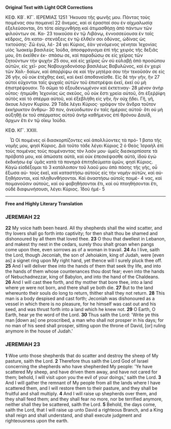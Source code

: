 **Original Text with Light OCR Corrections**

ΚΕΦ. ΚΒ΄. ΚΓ΄.                                               ΙΕΡΕΜΙΑΣ             1251
Ἤκουσα τῆς φωνῆς μου. Πάντας τοὺς ποιμένας σου ποιμανεῖ 22
ἄνεμος, καὶ οἱ ἐρασταί σου ἐν αἰχμαλωσίᾳ ἐξελεύσονται, ὅτι τότε
αἰσχυνθήσῃ καὶ ἀτιμασθήσῃ ἀπὸ πάντων τῶν φιλούντων σε. Κα- 23
τοικοῦσα ἐν τῷ Λιβάνῳ, ἐννοσσεύουσα ἐν ταῖς κέδροις, ὅτι κατα-
στενάξεις ἐν τῷ ἐλθεῖν σοι ὀδύνας, ὠδίνας ὡς τικτούσης· Ζῶ ἐγὼ, λέ- 24
γει Κύριος, ἐὰν γενόμενος γένηται Ἰεχονίας υἱὸς Ἰωακεὶμ βασιλεὺς
Ἰούδα, ἀποσφράγισμα ἐπὶ τῆς χειρὸς τῆς δεξιᾶς μου, ὅτι ἐκεῖθεν ἐκ-
σπάσω σε, καὶ παραδώσω σε εἰς χεῖρας τῶν ζητούντων τὴν ψυχήν 25
σου, καὶ εἰς χεῖρας ὧν σὺ εὐλαβῇ ἀπὸ προσώπου αὐτῶν, εἰς χεῖ-
ρας Ναβουχοδονόσορ βασιλέως Βαβυλῶνος, καὶ ἐν χειρὶ τῶν Χαλ-
δαίων, καὶ ἀποῤῥίψω σε καὶ τὴν μητέρα σου τὴν τεκοῦσάν σε εἰς 26
γῆν, οὗ οὐκ ἐτέχθης ἐκεῖ, καὶ ἐκεῖ ἀποθανεῖσθε. Εἰς δὲ τὴν γῆν, ἣν 27
αὐτοὶ εὔχονται ταῖς ψυχαῖς αὐτῶν τοῦ ἐπιστρέψαι ἐκεῖ, ἐκεῖ
οὐ μὴ ἐπιστρέψουσιν. Τὸ σῶμα τὸ ἐξουδενωμένον καὶ ἐκτετιναγ- 28
μένον ἀνὴρ οὗτος· ἠτιμώθη Ἰεχονίας ὡς σκεῦος, οὗ οὐκ ἔστι
χρεία αὐτοῦ, ὅτι ἐξεῤῥίφη αὐτὸς καὶ τὸ σπέρμα αὐτοῦ, καὶ
ἐξεβλήθη εἰς γῆν, ἣν οὐχ ᾔδει. Γῆ, γῆ, ἄκουε λόγον Κυρίου. 29
Τάδε λέγει Κύριος· γράψον τὸν ἄνδρα τοῦτον ἐκκήρυκτον ἄνθρω- 30
πον, ἀνεύοδωτον ἐν ταῖς ἡμέραις αὐτοῦ· ὅτι οὐ μὴ αὐξηθῇ ἐκ
τοῦ σπέρματος αὐτοῦ ἀνὴρ καθήμενος ἐπὶ θρόνου Δαυίδ, ἄρχων
ἔτι ἐν τῷ οἴκῳ Ἰούδα.

ΚΕΦ. ΚΓ΄. ΧΧΙΙΙ.

 Ὦ Οἱ ποιμένες οἱ διασκορπίζοντες καὶ ἀπολλύοντες τὰ πρό- 1
βατα τῆς νομῆς μου, φησὶ Κύριος. Διὰ τοῦτο τάδε λέγει Κύριος 2
ὁ Θεὸς Ἰσραὴλ ἐπὶ τοὺς ποιμένας τοὺς ποιμέναντας τὸν λαόν
μου· ὑμεῖς διεσκορπίσατε τὰ πρόβατά μου, καὶ ἀπώσατε αὐτὰ,
καὶ οὐκ ἐπεσκέψασθε αὐτὰ, ἰδοὺ ἐγὼ ἐκδικήσω ἐφ᾽ ὑμᾶς κατὰ τὰ
πονηρὰ ἐπιτηδεύματα ὑμῶν, φησὶ Κύριος. Κἀγὼ εἰσδέξομαι τὸ 3
κατάλοιπον τοῦ λαοῦ μου ἀπὸ πάσης τῆς γῆς, οὗ ἔξωσα αὐ-
τοὺς ἐκεῖ, καὶ καταστήσω αὐτοὺς εἰς τὴν νομὴν αὐτῶν, καὶ αὐ-
ξηθήσονται, καὶ πληθυνθήσονται. Καὶ ἀναστήσω αὐτοῖς ποιμέ- 4
νας, καὶ ποιμανοῦσιν αὐτοὺς, καὶ οὐ φοβηθήσονται ἔτι, καὶ οὐ
πτοηθήσονται ἔτι, οὐδὲ διαφωνήσουσι, λέγει Κύριος. Ἰδοὺ ἡμέ- 5

---

**Free and Highly Literary Translation**

### JEREMIAH 22

**22** My voice hath been heard. All thy shepherds shall the wind scatter, and thy lovers shall go forth into captivity; for then shalt thou be shamed and dishonoured by all them that loved thee.
**23** O thou that dwellest in Lebanon, and makest thy nest in the cedars, surely thou shalt groan when pangs come upon thee, even sorrows as of a woman in travail.
**24** As I live, saith the Lord, though Jeconiah, the son of Jehoiakim, king of Judah, were [even as] a signet ring upon My right hand, yet thence will I surely pluck thee off.
**25** And I will deliver thee into the hands of them that seek thy life, and into the hands of them whose countenances thou dost fear; even into the hands of Nebuchadnezzar, king of Babylon, and into the hand of the Chaldeans.
**26** And I will cast thee forth, and thy mother that bore thee, into a land where ye were not born, and there shall ye both die.
**27** But to the land whereunto their souls do long to return, thither shall they not return.
**28** This man is a body despised and cast forth; Jeconiah was dishonoured as a vessel in which there is no pleasure, for he himself was cast out and his seed, and was thrust forth into a land which he knew not.
**29** O Earth, O Earth, hear ye the word of the Lord.
**30** Thus saith the Lord: 'Write ye this man [down as] one proscribed, a man who shall not prosper in his days; for no man of his seed shall prosper, sitting upon the throne of David, [or] ruling anymore in the house of Judah.'

### JEREMIAH 23

**1** Woe unto those shepherds that do scatter and destroy the sheep of My pasture, saith the Lord.
**2** Therefore thus saith the Lord God of Israel concerning the shepherds who have shepherded My people: 'Ye have scattered My sheep, and have driven them away, and have not cared for them; behold, I will visit upon you the evil of your doings,' saith the Lord.
**3** And I will gather the remnant of My people from all the lands where I have scattered them, and I will restore them to their pasture, and they shall be fruitful and shall multiply.
**4** And I will raise up shepherds over them, and they shall feed them; and they shall fear no more, nor be terrified anymore, neither shall they be scattered, saith the Lord.
**5** Behold, the days come, saith the Lord, that I will raise up unto David a righteous Branch, and a King shall reign and shall understand, and shall execute judgment and righteousness upon the earth.